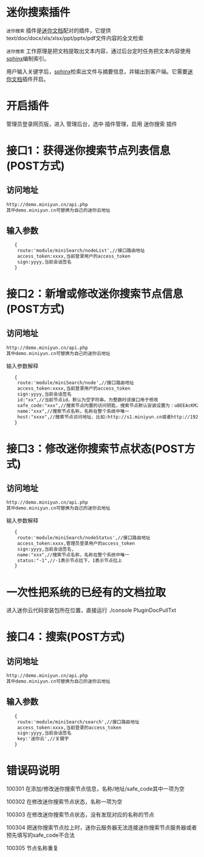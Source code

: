 # 迷你搜索插件

`迷你搜索` 插件是[迷你文档]配对的插件，它提供text/doc/docx/xls/xlsx/ppt/pptx/pdf文件内容的全文检索

`迷你搜索` 工作原理是把文档提取出文本内容，通过后台定时任务把文本内容使用[sphinx]编制索引。

用户输入关键字后，[sphinx]检索出文件与摘要信息，并输出到客户端。它需要[迷你文档]插件开启。


# 开启插件

管理员登录网页版，进入 管理后台，选中 插件管理，启用 迷你搜索 插件

# 接口1：获得迷你搜索节点列表信息(POST方式)
## 访问地址

```html
http://demo.miniyun.cn/api.php
其中demo.miniyun.cn可替换为自己的迷你云地址

```

## 输入参数
```html
   {
    route:'module/miniSearch/nodeList',//接口路由地址
    access_token:xxxx,当前登录用户的access_token
    sign:yyyy,当前会话签名
   }
  ```
# 接口2：新增或修改迷你搜索节点信息(POST方式)

## 访问地址

```html
http://demo.miniyun.cn/api.php
其中demo.miniyun.cn可替换为自己的迷你云地址

```
 输入参数解释
```html
   {
    route:'module/miniSearch/node',//接口路由地址
    access_token:xxxx,当前登录用户的access_token
    sign:yyyy,当前会话签名
    id:"xx",//当前节点id，默认为空字符串。为整数时该接口用于修改
    safe_code:"xxx",//搜索节点内置的访问钥匙，搜索节点默认安装设置为：uBEEAcKM2D7sxpJD7QQEapsxiCmzPCyS
    name:"xxx",//搜索节点名称，名称在整个系统中唯一
    host:"xxxx",//搜索节点访问地址，比如:http://s1.miniyun.cn或者http://192.168.0.11:8090，前面的http://或https://不能少得
   }
  ```
# 接口3：修改迷你搜索节点状态(POST方式)
## 访问地址

```html
http://demo.miniyun.cn/api.php
其中demo.miniyun.cn可替换为自己的迷你云地址

```
输入参数解释
```html
   {
    route:'module/miniSearch/nodeStatus',//接口路由地址
    access_token:xxxx,管理员登录用户的access_token
    sign:yyyy,当前会话签名,
    name:"xxx",//搜索节点名称，名称在整个系统中唯一
    status:"-1",//-1表示节点拉下，1表示节点拉上
   }
  ```

# 一次性把系统的已经有的文档拉取

进入迷你云代码安装包所在位置，直接运行
./console PluginDocPullTxt

# 接口4：搜索(POST方式)
## 访问地址

```html
http://demo.miniyun.cn/api.php
其中demo.miniyun.cn可替换为自己的迷你云地址

```

## 输入参数
```html
   {
    route:'module/miniSearch/search',//接口路由地址
    access_token:xxxx,当前登录的access_token
    sign:yyyy,当前会话签名
    key:'迷你云',//关键字 
   }
  ```
# 错误码说明

100301 在添加/修改迷你搜索节点信息，名称/地址/safe_code其中一项为空

100302 在修改迷你搜索节点状态，名称一项为空

100303 在修改迷你搜索节点状态，没有发现对应的名称的节点

100304 把迷你搜索节点拉上时，迷你云服务器无法连接迷你搜索节点服务器或者预先填写的safe_code不合法

100305 节点名称重复

[sphinx]:http://sphinxsearch.com/
[迷你文档]:https://github.com/MiniYun/php-server/blob/minidoc/docs/api/plugin-minidoc.md